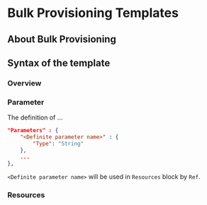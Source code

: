 # Bulk Provisioning Templates
## About Bulk Provisioning

## Syntax of the template
### Overview

### Parameter
The definition of ...

```json
"Parameters" : {
    "<Definite parameter name>" : {
        "Type": "String"
    },
    ...
},
```

`<Definite parameter name>` will be used in `Resources` block by `Ref`.

### Resources
